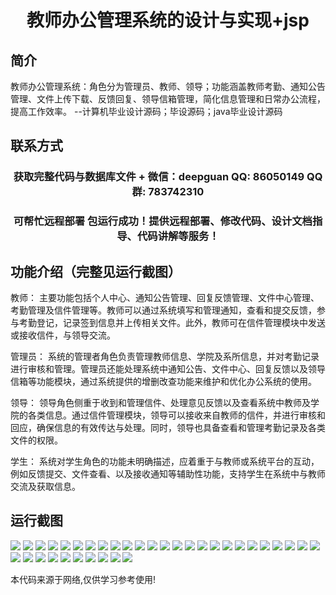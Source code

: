 <p><h1 align="center">教师办公管理系统的设计与实现+jsp</h1></p>

## 简介
教师办公管理系统：角色分为管理员、教师、领导；功能涵盖教师考勤、通知公告管理、文件上传下载、反馈回复、领导信箱管理，简化信息管理和日常办公流程，提高工作效率。    --计算机毕业设计源码；毕设源码；java毕业设计源码


## 联系方式
<p><h3 align="center">获取完整代码与数据库文件 + 微信：deepguan QQ: 86050149 QQ群: 783742310</h3></p>
<p><h3 align="center">可帮忙远程部署 包运行成功！提供远程部署、修改代码、设计文档指导、代码讲解等服务！</h3></p>

## 功能介绍（完整见运行截图）
教师： 主要功能包括个⼈中心、通知公告管理、回复反馈管理、⽂件中心管理、考勤管理及信件管理等。教师可以通过系统填写和管理通知，查看和提交反馈，参与考勤登记，记录签到信息并上传相关文件。此外，教师可在信件管理模块中发送或接收信件，与领导交流。

管理员： 系统的管理者角色负责管理教师信息、学院及系所信息，并对考勤记录进行审核和管理。管理员还能处理系统中通知公告、文件中心、回复反馈以及领导信箱等功能模块，通过系统提供的增删改查功能来维护和优化办公系统的使用。

领导： 领导角色侧重于收到和管理信件、处理意见反馈以及查看系统中教师及学院的各类信息。通过信件管理模块，领导可以接收来自教师的信件，并进行审核和回应，确保信息的有效传达与处理。同时，领导也具备查看和管理考勤记录及各类文件的权限。

学生： 系统对学生角色的功能未明确描述，应着重于与教师或系统平台的互动，例如反馈提交、文件查看、以及接收通知等辅助性功能，支持学生在系统中与教师交流及获取信息。


## 运行截图
![](img/001.jpg)
![](img/002.jpg)
![](img/003.jpg)
![](img/004.jpg)
![](img/005.jpg)
![](img/006.jpg)
![](img/007.jpg)
![](img/008.jpg)
![](img/009.jpg)
![](img/010.jpg)
![](img/011.jpg)
![](img/012.jpg)
![](img/013.jpg)
![](img/014.jpg)
![](img/015.jpg)
![](img/016.jpg)
![](img/017.jpg)
![](img/018.jpg)
![](img/019.jpg)
![](img/020.jpg)
![](img/021.jpg)
![](img/022.jpg)
![](img/023.jpg)
![](img/024.jpg)
![](img/025.jpg)
![](img/026.jpg)
![](img/027.jpg)
![](img/028.jpg)
![](img/029.jpg)
![](img/030.jpg)
![](img/031.jpg)
![](img/032.jpg)
![](img/033.jpg)
![](img/034.jpg)
![](img/035.jpg)

<p>本代码来源于网络,仅供学习参考使用!</p>
